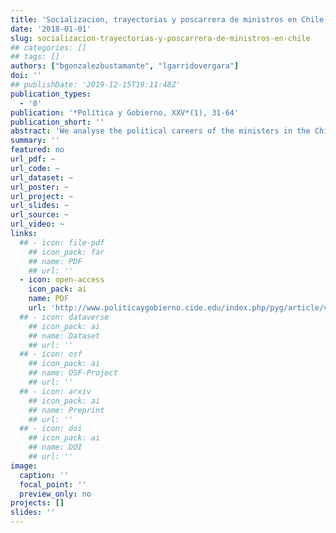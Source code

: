 ```yaml
---
title: 'Socializacion, trayectorias y poscarrera de ministros en Chile, 1990-2010'
date: '2018-01-01'
slug: socializacion-trayectorias-y-poscarrera-de-ministros-en-chile
## categories: []
## tags: []
authors: ["bgonzalezbustamante", "lgarridovergara"]
doi: ''
## publishDate: '2019-12-15T19:11:48Z'
publication_types:
  - '0'
publication: '*Política y Gobierno, XXV*(1), 31-64'
publication_short: ''
abstract: 'We analyse the political careers of the ministers in the Chilean cabinets from 1990 to 2010. We consider data from a survey of 386 members of the political elite who held top positions within the Chilean government during the mentioned period. Considering this sample, only 108 cases were appointed as ministers, which represents more than 60 per cent of the appointments for the whole period. We describe the group and present a Qualitative Comparative Analysis (QCA) of their political careers with long-standing trajectories. We also carry out a trajectory and post-ministerial careers analysis in order to find common circulation patterns. One of the main findings of the analysis is that a group of individuals share social circles and specific forms of capital.'
summary: ''
featured: no
url_pdf: ~
url_code: ~
url_dataset: ~
url_poster: ~
url_project: ~
url_slides: ~
url_source: ~
url_video: ~
links:
  ## - icon: file-pdf
    ## icon_pack: far
    ## name: PDF
    ## url: ''
  - icon: open-access 
    icon_pack: ai
    name: PDF
    url: 'http://www.politicaygobierno.cide.edu/index.php/pyg/article/view/1080/'
  ## - icon: dataverse
    ## icon_pack: ai
    ## name: Dataset
    ## url: ''
  ## - icon: osf
    ## icon_pack: ai
    ## name: OSF-Project
    ## url: ''
  ## - icon: arxiv
    ## icon_pack: ai
    ## name: Preprint
    ## url: ''
  ## - icon: doi
    ## icon_pack: ai
    ## name: DOI
    ## url: ''
image:
  caption: ''
  focal_point: ''
  preview_only: no
projects: []
slides: ''
---
```

